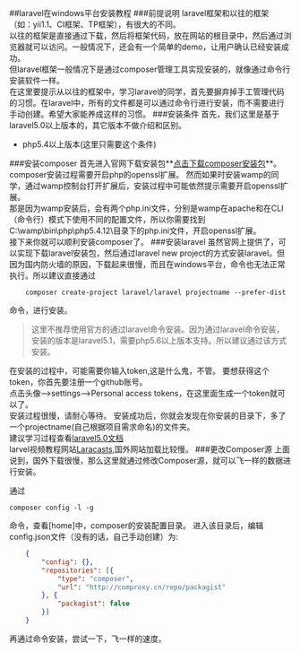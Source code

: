 ##laravel在windows平台安装教程
###前提说明
laravel框架和以往的框架（如：yii1.1、CI框架、TP框架），有很大的不同。  
以往的框架是直接通过下载，然后将框架代码，放在网站的根目录中，然后通过浏览器就可以访问。一般情况下，还会有一个简单的demo，让用户确认已经安装成功。  
但laravel框架一般情况下是通过composer管理工具实现安装的，就像通过命令行安装软件一样。  
在这里要提示从以往的框架中，学习laravel的同学，首先要摒弃掉手工管理代码的习惯。在laravel中，所有的文件都是可以通过命令行进行安装，而不需要进行手动创建。希望大家能养成这样的习惯。
###安装条件
首先，我们这里是基于laravel5.0以上版本的，其它版本不做介绍和区别。

- php5.4以上版本(这里只需要这个条件)

###安装composer
首先进入官网下载安装包**[点击下载composer安装包](https://getcomposer.org/Composer-Setup.exe)**。  
composer安装过程需要开启php的openssl扩展。
然而如果时安装wamp的同学，通过wamp控制台打开扩展后，安装过程中可能依然提示需要开启openssl扩展。  
那是因为wamp安装后，会有两个php.ini文件，分别是wamp在apache和在CLI（命令行）模式下使用不同的配置文件，所以你需要找到C:\wamp\bin\php\php5.4.12\目录下的php.ini文件，开启openssl扩展。  
接下来你就可以顺利安装composer了。
###安装laravel
虽然官网上提供了，可以实现下载laravel安装包，然后通过laravel new project的方式安装laravel。但因为国内防火墙的原因，下载起来很慢，而且在windows平台，命令也无法正常执行。所以建议直接通过  

```shell
    composer create-project laravel/laravel projectname --prefer-dist
```
命令，进行安装。

>这里不推荐使用官方的通过laravel命令安装。因为通过laravel命令安装，安装的版本是laravel5.1，需要php5.6以上版本支持。所以建议通过该方式安装。


在安装的过程中，可能需要你输入token,这是什么鬼，不管。
要想获得这个token，你首先要注册一个github账号。  
点击头像-->settings-->Personal access tokens，在这里面生成一个token就可以了。  
安装过程很慢，请耐心等待。
安装成功后，你就会发现在你安装的目录下，多了一个projectname(自己根据项目需求命名)的文件夹。  
建议学习过程查看[laravel5.0文档](http://www.golaravel.com/laravel/docs/5.0/)  
larvel视频教程网站[Laracasts](https://laracasts.com),国外网站加载比较慢。
###更改Composer源
上面说到，国外下载很慢，那么这里就通过修改Composer源，就可以飞一样的数据进行安装。

通过

```shell
composer config -l -g
```
命令，查看[home]中，composer的安装配置目录。
进入该目录后，编辑config.json文件（没有的话，自己手动创建）为:

```json
    {
        "config": {},
    	"repositories": [{
            "type": "composer",
            "url": "http://comproxy.cn/repo/packagist"
        }, {
            "packagist": false
        }]
    }
```
再通过命令安装，尝试一下，飞一样的速度。